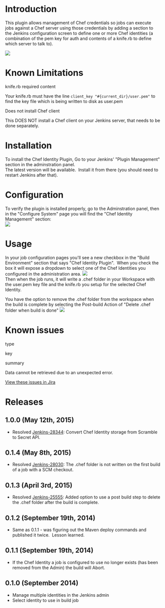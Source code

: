 # Introduction

This plugin allows management of Chef credentials so jobs can execute
jobs against a Chef server using those credentials by adding a section
to the Jenkins configuration screen to define one or more Chef
identities (a combination of the pem key for auth and contents of a
knife.rb to define which server to talk to).

[![](https://jenkins.ci.cloudbees.com/buildStatus/icon?job=plugins/chef-identity-plugin)](https://jenkins.ci.cloudbees.com/job/plugins/job/chef-identity-plugin/)

# Known Limitations

knife.rb required content

Your knife.rb must have the line `client_key "#{current_dir}/user.pem"`
to find the key file which is being written to disk as user.pem

Does not install Chef client

This DOES NOT install a Chef client on your Jenkins server, that needs
to be done separately.

# Installation

To install the Chef Identity Plugin, Go to your Jenkins' "Plugin
Management" section in the adminstration panel.  
The latest version will be available.  Install it from there (you should
need to restart Jenkins after that).

# Configuration

To verify the plugin is installed properly, go to the Adminstration
panel, then in the "Configure System" page you will find the "Chef
Identity Management" section:  
![](docs/images/plugin-config.png)

# Usage

In your job configuration pages you'll see a new checkbox in the "Build
Environment" section that says "Chef Identity Plugin".  When you check
the box it will expose a dropdown to select one of the Chef Identities
you configured in the administration area.
![](docs/images/build-config.png)  
Then when the job runs, it will write a .chef folder in your Workspace
with the user.pem key file and the knife.rb you setup for the selected
Chef Identity.

You have the option to remove the .chef folder from the workspace when
the build is complete by selecting the Post-build Action of "Delete
.chef folder when build is done"
![](docs/images/remove-chef-folder.png)

# Known issues

type

key

summary

Data cannot be retrieved due to an unexpected error.

[View these issues in
Jira](http://issues.jenkins-ci.org/secure/IssueNavigator.jspa?reset=true&jqlQuery=project%20=%20JENKINS%20AND%20status%20in%20%28Open,%20%22In%20Progress%22,%20Reopened%29%20AND%20component%20=%20%27chef-identity-plugin%27&src=confmacro)

# Releases

## 1.0.0 (May 12th, 2015)

-   Resolved [Jenkins-28344](https://issues.jenkins-ci.org/browse/JENKINS-28344):
    Convert Chef Identity storage from Scramble to Secret API.

## 0.1.4 (May 8th, 2015)

-   Resolved [Jenkins-28030](https://issues.jenkins-ci.org/browse/JENKINS-28030):
    The .chef folder is not written on the first build of a job with a
    SCM checkout.

## 0.1.3 (April 3rd, 2015)

-   Resolved
    [Jenkins-25555](https://issues.jenkins-ci.org/browse/JENKINS-25555):
    Added option to use a post build step to delete the .chef folder
    after the build is complete.

## 0.1.2 (September 19th, 2014)

-   Same as 0.1.1 - was figuring out the Maven deploy commands and
    published it twice.  Lesson learned.

## 0.1.1 (September 19th, 2014)

-   If the Chef Identity a job is configured to use no longer exists
    (has been removed from the Admin) the build will Abort.

## 0.1.0 (September 2014)

-   Manage multiple identities in the Jenkins admin
-   Select identity to use in build job

